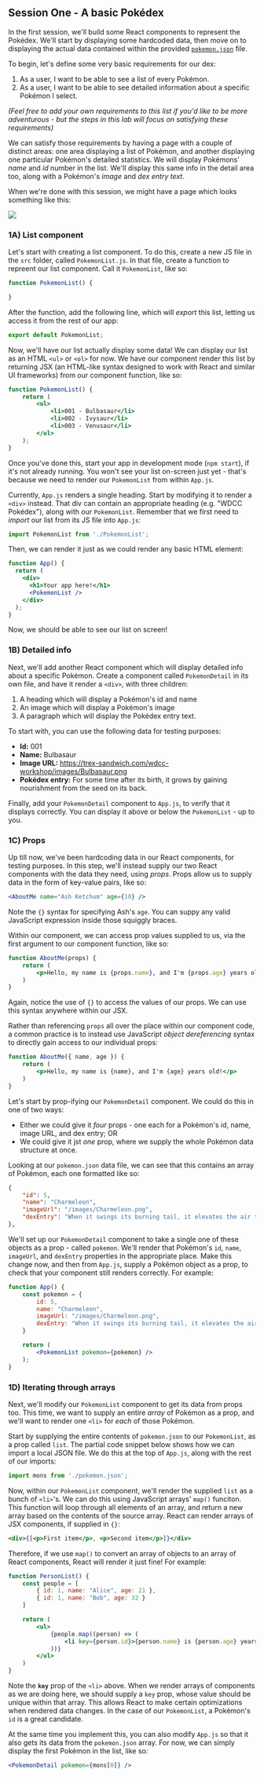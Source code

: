 ## Session One - A basic Pokédex
In the first session, we'll build some React components to represent the Pokédex. We'll start by displaying some hardcoded data, then move on to displaying the actual data contained within the provided [`pokemon.json`](./src/pokemon.json) file.

To begin, let's define some very basic requirements for our dex:

1. As a user, I want to be able to see a list of every Pokémon.
2. As a user, I want to be able to see detailed information about a specific Pokémon I select.

*(Feel free to add your own requirements to this list if you'd like to be more adventurous - but the steps in this lab will focus on satisfying these requirements)*

We can satisfy those requirements by having a page with a couple of distinct areas: one area displaying a list of Pokémon, and another displaying one particular Pokémon's detailed statistics. We will display Pokémons' *name* and *id* number in the list. We'll display this same info in the detail area too, along with a Pokémon's *image* and *dex entry text*.

When we're done with this session, we might have a page which looks something like this:

![](./session-one-screenshot.png)

### 1A) List component
Let's start with creating a list component. To do this, create a new JS file in the `src` folder, called `PokemonList.js`. In that file, create  a function to repreent our list component. Call it `PokemonList`, like so:

```jsx
function PokemonList() {

}
```

After the function, add the following line, which will *export* this list, letting us access it from the rest of our app:

```jsx
export default PokemonList;
```

Now, we'll have our list actually display some data! We can display our list as an HTML `<ul>` or `<ol>` for now. We have our component render this list by returning JSX (an HTML-like syntax designed to work with React and similar UI frameworks) from our component function, like so:

```jsx
function PokemonList() {
    return (
        <ul>
            <li>001 - Bulbasaur</li>
            <li>002 - Ivysaur</li>
            <li>003 - Venusaur</li>
        </ul>
    );
}
```

Once you've done this, start your app in development mode (`npm start`), if it's not already running. You won't see your list on-screen just yet - that's because we need to render our `PokemonList` from within `App.js`.

Currently, `App.js` renders a single heading. Start by modifying it to render a `<div>` instead. That div can contain an appropriate heading (e.g. "WDCC Pokédex"), along with our `PokemonList`. Remember that we first need to *import* our list from its JS file into `App.js`:

```jsx
import PokemonList from './PokemonList';
```

Then, we can render it just as we could render any basic HTML element:

```jsx
function App() {
  return (
    <div>
      <h1>Your app here!</h1>
      <PokemonList />
    </div>
  );
}
```

Now, we should be able to see our list on screen!

### 1B) Detailed info
Next, we'll add another React component which will display detailed info about a specific Pokémon. Create a component called `PokemonDetail` in its own file, and have it render a `<div>`, with three children:

1. A heading which will display a Pokémon's id and name
2. An image which will display a Pokémon's image
3. A paragraph which will display the Pokédex entry text.

To start with, you can use the following data for testing purposes:

- **Id:** 001
- **Name:** Bulbasaur
- **Image URL:** <https://trex-sandwich.com/wdcc-workshop/images/Bulbasaur.png>
- **Pokédex entry:** For some time after its birth, it grows by gaining nourishment from the seed on its back.

Finally, add your `PokemonDetail` component to `App.js`, to verify that it displays correctly. You can display it above or below the `PokemonList` - up to you.

### 1C) Props
Up till now, we've been hardcoding data in our React components, for testing purposes. In this step, we'll instead supply our two React components with the data they need, using *props*. Props allow us to supply data in the form of key-value pairs, like so:

```jsx
<AboutMe name="Ash Ketchum" age={10} />
```

Note the `{}` syntax for specifying Ash's `age`. You can suppy any valid JavaScript expression inside those squiggly braces.

Within our component, we can access prop values supplied to us, via the first argument to our component function, like so:

```jsx
function AboutMe(props) {
    return (
        <p>Hello, my name is {props.name}, and I'm {props.age} years old!</p>
    )
}
```

Again, notice the use of `{}` to access the values of our props. We can use this syntax anywhere within our JSX.

Rather than referencing `props` all over the place within our component code, a common practice is to instead use JavaScript *object dereferencing* syntax to directly gain access to our individual props:

```jsx
function AboutMe({ name, age }) {
    return (
        <p>Hello, my name is {name}, and I'm {age} years old!</p>
    )
}
```

Let's start by prop-ifying our `PokemonDetail` component. We could do this in one of two ways:

- Either we could give it *four* props - one each for a Pokémon's id, name, image URL, and dex entry; OR
- We could give it jst *one* prop, where we supply the whole Pokémon data structure at once.

Looking at our `pokemon.json` data file, we can see that this contains an array of Pokémon, each one formatted like so:

```json
{
    "id": 5,
    "name": "Charmeleon",
    "imageUrl": "/images/Charmeleon.png",
    "dexEntry": "When it swings its burning tail, it elevates the air temperature to unbearably high levels."
},
```

We'll set up our `PokemonDetail` component to take a single one of these objects as a prop - called `pokemon`. We'll render that Pokémon's `id`, `name`, `imageUrl`, and `dexEntry` properties in the appropriate place. Make this change now, and then from `App.js`, supply a Pokémon object as a prop, to check that your component still renders correctly. For example:

```jsx
function App() {
    const pokemon = {
        id: 5,
        name: "Charmeleon",
        imageUrl: "/images/Charmeleon.png",
        dexEntry: "When it swings its burning tail, it elevates the air temperature to unbearably high levels."
    }

    return (
        <PokemonList pokemon={pokemon} />
    );
}
```

### 1D) Iterating through arrays
Next, we'll modify our `PokemonList` component to get its data from props too. This time, we want to supply an entire *array* of Pokémon as a prop, and we'll want to render one `<li>` for *each* of those Pokémon.

Start by supplying the entire contents of `pokemon.json` to our `PokemonList`, as a prop called `list`. The partial code snippet below shows how we can import a local JSON file. We do this at the top of `App.js`, along with the rest of our imports:

```jsx
import mons from './pokemon.json';
```

Now, within our `PokemonList` component, we'll render the supplied `list` as a bunch of `<li>`'s. We can do this using JavaScript arrays' `map()` funciton. This function will loop through all elements of an array, and return a new array based on the contents of the source array. React can render arrays of JSX components, if supplied in `{}`:

```jsx
<div>{[<p>First item</p>, <p>Second item</p>]}</div>
```

Therefore, if we use `map()` to convert an array of objects to an array of React components, React will render it just fine! For example:

```jsx
function PersonList() {
    const people = [
        { id: 1, name: "Alice", age: 21 },
        { id: 1, name: "Bob", age: 32 }
    ]

    return (
        <ul>
            {people.map((person) => (
                <li key={person.id}>{person.name} is {person.age} years old</li>
            ))}
        </ul>
    )
}
```

Note the **`key`** prop of the `<li>` above. When we render arrays of components as we are doing here, we should supply a `key` prop, whose value should be unique within that array. This allows React to make certain optimizations when rendered data changes. In the case of our `PokemonList`, a Pokémon's `id` is a great candidate.

At the same time you implement this, you can also modify `App.js` so that it also gets its data from the `pokemon.json` array. For now, we can simply display the first Pokémon in the list, like so:

```jsx
<PokemonDetail pokemon={mons[0]} />
```